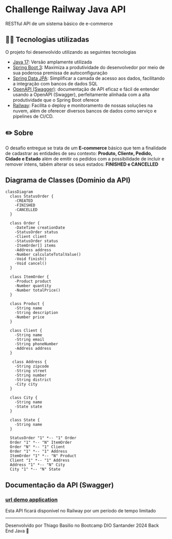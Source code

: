 # Challenge Railway Java API

RESTful API de um sistema básico de e-commerce

## 👨‍💻️ Tecnologias utilizadas

O projeto foi desenvolvido utilizando as seguintes tecnologias
- [Java 17](https://www.oracle.com/java/technologies/downloads/?er=221886#java17): Versão amplamente utilizada
- [Spring Boot 3](https://spring.io/projects/spring-boot): Maximiza a produtividade do desenvolvedor por meio de sua poderosa premissa de autoconfiguração
- [Spring Data JPA](https://spring.io/projects/spring-data): Simplificar a camada de acesso aos dados, facilitando a integração com bancos de dados SQL
- [OpenAPI (Swagger)](https://www.openapis.org/): documentação de API eficaz e fácil de entender usando a OpenAPI (Swagger), perfeitamente alinhada com a alta produtividade que o Spring Boot oferece
- [Railway](https://railway.app/): Facilita o deploy e monitoramento de nossas soluções na nuvem, além de oferecer diversos bancos de dados como serviço e pipelines de CI/CD.

## ✏️ Sobre

O desafio entregue se trata de um **E-commerce** básico que tem a finalidade de cadastrar as entidades de seu contexto: 
**Produto, Cliente, Pedido, Cidade e Estado** além de emitir os pedidos com a possibilidade de incluir e remover intens, tabém alterar os seus estados: **FINISHED e CANCELLED**

## Diagrama de Classes (Domínio da API)

```mermaid
classDiagram
  class StatusOrder {
    -CREATED
    -FINISHED
    -CANCELLED
  }

  class Order {
    -DateTime creationDate
    -StatusOrder status
    -Client client
    -StatusOrder status
    -ItemOrder[] items
    -Address address
    -Number calculateTotalValue()
    -Void finish()
    -Void cancel()
  }

  class ItemOrder {
    -Product product
    -Number quantity
    -Number totalPrice()
  }

  class Product {
    -String name
    -String description
    -Number price
  }

  class Client {
    -String name
    -String email
    -String phoneNumber
    -Address address
  }

   class Address {
    -String zipcode
    -String street
    -String number
    -String district
    -City city
  }

  class City {
    -String name
    -State state 
  }

  class State {
    -String name 
  }

  StatusOrder "1" *-- "1" Order
  Order "1" *-- "N" ItemOrder
  Order "N" *-- "1" Client
  Order "1" *-- "1" Address
  ItemOrder "1" *-- "N" Product
  Client "1" *-- "1" Address
  Address "1" *-- "N" City
  City "1" *-- "N" State
```

## Documentação da API (Swagger)

### [url demo application](https://challenge-railway-api-prd.up.railway.app/)

Esta API ficará disponível no Railway por um período de tempo limitado


---
Desenvolvido por Thiago Basilio no Bootcamp DIO Santander 2024 Back End Java 🚀️ 
